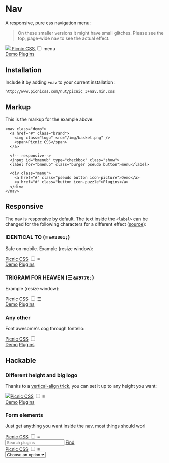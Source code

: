 <link href="/nut/raw+nav_2.fresh.css" rel="stylesheet">
<link href="/plugins/nav/style.css" rel="stylesheet">


# Nav

A responsive, pure css navigation menu:

> On these smaller versions it might have small glitches. Please see the top, page-wide nav to see the actual effect.  

<nav class="demo">
  <a href="#" class="brand">
    <img class="logo" src="/img/basket.png" />
    <span>Picnic CSS</span>
  </a>
  
  <!-- responsive-->
  <input id="bmenub" type="checkbox" class="show">
  <label for="bmenub" class="burger pseudo button">menu</label>

  <div class="menu">
    <a href="#" class="pseudo button icon-picture">Demo</a>
    <a href="#" class="button icon-puzzle">Plugins</a>
  </div>
</nav>



## Installation

Include it by adding `+nav` to your current installation:

    http://www.picnicss.com/nut/picnic_3+nav.min.css



## Markup

This is the markup for the example above:


    <nav class="demo">
      <a href="#" class="brand">
        <img class="logo" src="/img/basket.png" />
        <span>Picnic CSS</span>
      </a>
      
      <!-- responsive-->
      <input id="bmenub" type="checkbox" class="show">
      <label for="bmenub" class="burger pseudo button">menu</label>

      <div class="menu">
        <a href="#" class="pseudo button icon-picture">Demo</a>
        <a href="#" class="button icon-puzzle">Plugins</a>
      </div>
    </nav>


## Responsive

The nav is responsive by default. The text inside the `<label>` can be changed for the following characters for a different effect ([source](https://css-tricks.com/three-line-menu-navicon/)):

### IDENTICAL TO (&#8801; `&#8801;`)

Safe on mobile. Example (resize window):

<nav class="demo">
  <a href="#" class="brand">Picnic CSS</a>
  
  <!-- responsive-->
  <input id="bmenuc" type="checkbox" class="show">
  <label for="bmenuc" class="burger pseudo button">&#8801;</label>

  <div class="menu">
    <a href="#" class="pseudo button icon-picture">Demo</a>
    <a href="#" class="button icon-puzzle">Plugins</a>
  </div>
</nav>  

### TRIGRAM FOR HEAVEN (&#9776; `&#9776;`)

Example (resize window):

<nav class="demo">
  <a href="#" class="brand">Picnic CSS</a>
  
  <!-- responsive-->
  <input id="bmenud" type="checkbox" class="show">
  <label for="bmenud" class="burger pseudo button">&#9776;</label>

  <div class="menu">
    <a href="#" class="pseudo button icon-picture">Demo</a>
    <a href="#" class="button icon-puzzle">Plugins</a>
  </div>
</nav>

### Any other

Font awesome's cog through fontello:

<nav class="demo">
  <a href="#" class="brand">Picnic CSS</a>
  
  <!-- responsive-->
  <input id="bmenue" type="checkbox" class="show">
  <label for="bmenue" class="burger pseudo button"><i class="icon-cog"></i></label>

  <div class="menu">
    <a href="#" class="pseudo button icon-picture">Demo</a>
    <a href="#" class="button icon-puzzle">Plugins</a>
  </div>
</nav>


## Hackable

### Different height and big logo

Thanks to a [vertical-align trick](http://zerosixthree.se/vertical-align-anything-with-just-3-lines-of-css/), you can set it up to any height you want:

<nav class="demo imponent">
  <a href="#" class="brand"><img class="logo" src="/img/basket.png" /><span>Picnic CSS</span></a>
  
  <!-- responsive-->
  <input id="bmenuf" type="checkbox" class="show">
  <label for="bmenuf" class="burger pseudo button">&#8801;</label>

  <div class="menu">
    <a href="#" class="pseudo button icon-picture">Demo</a>
    <a href="#" class="button icon-puzzle">Plugins</a>
  </div>
</nav>


### Form elements

Just get anything you want inside the nav, most things should worl

<nav class="demo imponent">
  <a href="#" class="brand">Picnic CSS</a>
  
  <!-- responsive-->
  <input id="bmenug" type="checkbox" class="show">
  <label for="bmenug" class="burger pseudo button">&#8801;</label>

  <div class="menu">
    <input placeholder="Search plugins" />
    <a href="#" class="button icon-puzzle">Find</a>
  </div>
</nav>

<nav class="demo imponent">
  <a href="#" class="brand">Picnic CSS</a>
  
  <!-- responsive-->
  <input id="bmenug" type="checkbox" class="show">
  <label for="bmenug" class="burger pseudo button">&#8801;</label>

  <div class="menu">
    <div class="select">
      <select>
        <option>Choose an option</option>
        <option>Option 1</option>
        <option>Option 2</option>
      </select>
    </div>
  </div>
</nav>





